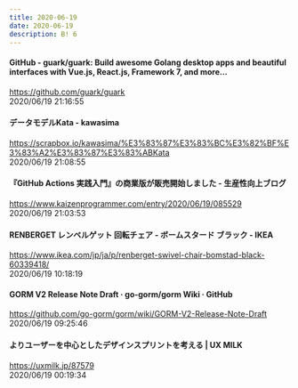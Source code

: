 ```yaml
---
title: 2020-06-19
date: 2020-06-19
description: B! 6
---
```


#### GitHub - guark/guark: Build awesome Golang desktop apps and beautiful interfaces with Vue.js, React.js, Framework 7, and more...
https://github.com/guark/guark<br>
2020/06/19 21:16:55<br>


#### データモデルKata - kawasima
https://scrapbox.io/kawasima/%E3%83%87%E3%83%BC%E3%82%BF%E3%83%A2%E3%83%87%E3%83%ABKata<br>
2020/06/19 21:08:55<br>


#### 『GitHub Actions 実践入門』の商業版が販売開始しました - 生産性向上ブログ
https://www.kaizenprogrammer.com/entry/2020/06/19/085529<br>
2020/06/19 21:03:53<br>


#### RENBERGET レンベルゲット 回転チェア - ボームスタード ブラック - IKEA
https://www.ikea.com/jp/ja/p/renberget-swivel-chair-bomstad-black-60339418/<br>
2020/06/19 10:18:19<br>


#### GORM V2 Release Note Draft · go-gorm/gorm Wiki · GitHub
https://github.com/go-gorm/gorm/wiki/GORM-V2-Release-Note-Draft<br>
2020/06/19 09:25:46<br>


#### よりユーザーを中心としたデザインスプリントを考える | UX MILK
https://uxmilk.jp/87579<br>
2020/06/19 00:19:34<br>


